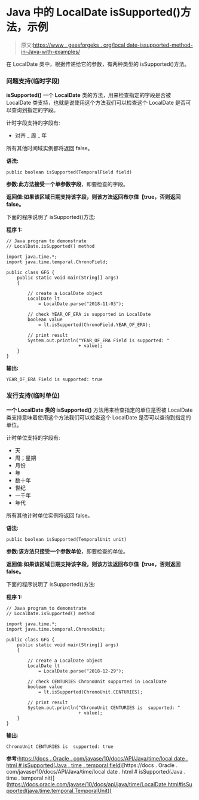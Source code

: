 # Java 中的 LocalDate isSupported()方法，示例

> 原文:[https://www . geesforgeks . org/local date-issupported-method-in-Java-with-examples/](https://www.geeksforgeeks.org/localdate-issupported-method-in-java-with-examples/)

在 LocalDate 类中，根据传递给它的参数，有两种类型的 isSupported()方法。

### 问题支持(临时字段)

**isSupported()** 一个 **LocalDate** 类的方法，用来检查指定的字段是否被 LocalDate 类支持，也就是说使用这个方法我们可以检查这个 LocalDate 是否可以查询到指定的字段。

计时字段支持的字段有:

*   对齐 _ 周 _ 年

所有其他时间域实例都将返回 false。

**语法:**

```
public boolean isSupported(TemporalField field)

```

**参数:**此方法接受一个单参数**字段**，即要检查的字段。

**返回值:**如果该区域日期支持该字段，则该方法返回**布尔值【true，否则返回 false。**

下面的程序说明了 isSupported()方法:

**程序 1:**

```
// Java program to demonstrate
// LocalDate.isSupported() method

import java.time.*;
import java.time.temporal.ChronoField;

public class GFG {
    public static void main(String[] args)
    {

        // create a LocalDate object
        LocalDate lt
            = LocalDate.parse("2018-11-03");

        // check YEAR_OF_ERA is supported in LocalDate
        boolean value
            = lt.isSupported(ChronoField.YEAR_OF_ERA);

        // print result
        System.out.println("YEAR_OF_ERA Field is supported: "
                           + value);
    }
}
```

**输出:**

```
YEAR_OF_ERA Field is supported: true

```

### 发行支持(临时单位)

**一个 **LocalDate** 类的 isSupported()** 方法用来检查指定的单位是否被 LocalDate 类支持意味着使用这个方法我们可以检查这个 LocalDate 是否可以查询到指定的单位。

计时单位支持的字段有:

*   天
*   周；星期
*   月份
*   年
*   数十年
*   世纪
*   一千年
*   年代

所有其他计时单位实例将返回 false。

**语法:**

```
public boolean isSupported(TemporalUnit unit)

```

**参数:**该方法只接受一个参数**单位**，即要检查的单位。

**返回值:**如果该区域日期支持该字段，则该方法返回**布尔值【true，否则返回 false。**

下面的程序说明了 isSupported()方法:

**程序 1:**

```
// Java program to demonstrate
// LocalDate.isSupported() method

import java.time.*;
import java.time.temporal.ChronoUnit;

public class GFG {
    public static void main(String[] args)
    {

        // create a LocalDate object
        LocalDate lt
            = LocalDate.parse("2018-12-29");

        // check CENTURIES ChronoUnit supported in LocalDate
        boolean value
            = lt.isSupported(ChronoUnit.CENTURIES);

        // print result
        System.out.println("ChronoUnit CENTURIES is  supported: "
                           + value);
    }
}
```

**输出:**

```
ChronoUnit CENTURIES is  supported: true

```

**参考:**[https://docs . Oracle . com/javase/10/docs/API/Java/time/local date . html # isSupported(Java . time . temporal field)](https://docs.oracle.com/javase/10/docs/api/java/time/LocalDate.html#isSupported(java.time.temporal.TemporalField))[https://docs . Oracle . com/javase/10/docs/API/Java/time/local date . html # isSupported(Java . time . temporal nit)](https://docs.oracle.com/javase/10/docs/api/java/time/LocalDate.html#isSupported(java.time.temporal.TemporalUnit))